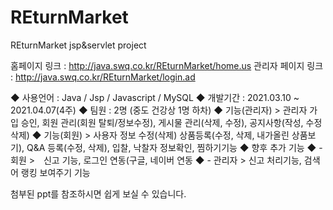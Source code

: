 # REturnMarket
REturnMarket jsp&amp;servlet project

홈페이지 링크 : http://java.swq.co.kr/REturnMarket/home.us
관리자 페이지 링크 : http://java.swq.co.kr/REturnMarket/login.ad

◆ 사용언어 : Java / Jsp / Javascript / MySQL
◆ 개발기간 : 2021.03.10 ~ 2021.04.07(4주)
◆ 팀원 : 2명 (중도 건강상 1명 하차)
◆ 기능(관리자) > 관리자 가입 승인, 회원 관리(회원 탈퇴/정보수정), 게시물 관리(삭제, 수정), 공지사항(작성, 수정 삭제)
◆ 기능(회원) > 사용자 정보 수정(삭제) 상품등록(수정, 삭제, 내가올린 상품보기), Q&A 등록(수정, 삭제), 입찰, 낙찰자 정보확인, 찜하기기능
◆ 향후 추가 기능 
◆ - 회원 >　신고 기능, 로그인 연동(구글, 네이버 연동
◆ - 관리자 > 신고 처리기능, 검색어 랭킹 보여주기 기능


첨부된 ppt를 참조하시면 쉽게 보실 수 있습니다.
